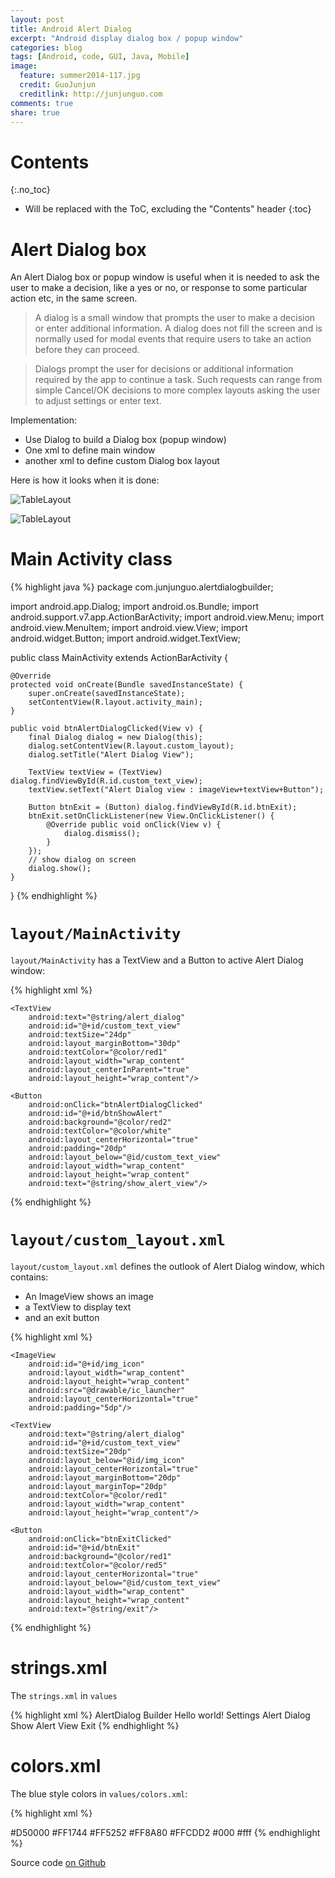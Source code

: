 ```yaml
---
layout: post
title: Android Alert Dialog
excerpt: "Android display dialog box / popup window"
categories: blog
tags: [Android, code, GUI, Java, Mobile]
image:
  feature: summer2014-117.jpg
  credit: GuoJunjun
  creditlink: http://junjunguo.com
comments: true
share: true
---
```


# Contents
{:.no_toc}

* Will be replaced with the ToC, excluding the "Contents" header
{:toc}

# Alert Dialog box
An Alert Dialog box or popup window is useful when it is needed to ask the user to make a decision, like a yes or no,
 or response to some particular action etc, in the same screen.

> A dialog is a small window that prompts the user to make a decision or enter additional information. A dialog does not fill the screen and is normally used for modal events that require users to take an action before they can proceed.

> Dialogs prompt the user for decisions or additional information required by the app to continue a task. Such requests can range from simple Cancel/OK decisions to more complex layouts asking the user to adjust settings or enter text.

Implementation:

- Use Dialog to build a Dialog box (popup window)
- One xml to define main window
- another xml to define custom Dialog box layout

Here is how it looks when it is done:

![TableLayout](https://raw.githubusercontent.com/junjunguo/android/master/2015/AlertDialog/window.png)

![TableLayout](https://raw.githubusercontent.com/junjunguo/android/master/2015/AlertDialog/dialog.png)

# Main Activity class

{% highlight java %}
package com.junjunguo.alertdialogbuilder;

import android.app.Dialog;
import android.os.Bundle;
import android.support.v7.app.ActionBarActivity;
import android.view.Menu;
import android.view.MenuItem;
import android.view.View;
import android.widget.Button;
import android.widget.TextView;

public class MainActivity extends ActionBarActivity {

    @Override
    protected void onCreate(Bundle savedInstanceState) {
        super.onCreate(savedInstanceState);
        setContentView(R.layout.activity_main);
    }

    public void btnAlertDialogClicked(View v) {
        final Dialog dialog = new Dialog(this);
        dialog.setContentView(R.layout.custom_layout);
        dialog.setTitle("Alert Dialog View");

        TextView textView = (TextView) dialog.findViewById(R.id.custom_text_view);
        textView.setText("Alert Dialog view : imageView+textView+Button");

        Button btnExit = (Button) dialog.findViewById(R.id.btnExit);
        btnExit.setOnClickListener(new View.OnClickListener() {
            @Override public void onClick(View v) {
                dialog.dismiss();
            }
        });
        // show dialog on screen
        dialog.show();
    }
}
{% endhighlight %}

# `layout/MainActivity`

`layout/MainActivity` has a TextView and a Button to active Alert Dialog window:

{% highlight xml %}
<RelativeLayout xmlns:android="http://schemas.android.com/apk/res/android"
                xmlns:tools="http://schemas.android.com/tools"
                android:layout_width="match_parent"
                android:layout_height="match_parent"
                android:paddingLeft="@dimen/activity_horizontal_margin"
                android:paddingRight="@dimen/activity_horizontal_margin"
                android:paddingTop="@dimen/activity_vertical_margin"
                android:paddingBottom="@dimen/activity_vertical_margin"
                tools:context=".MainActivity">

    <TextView
        android:text="@string/alert_dialog"
        android:id="@+id/custom_text_view"
        android:textSize="24dp"
        android:layout_marginBottom="30dp"
        android:textColor="@color/red1"
        android:layout_width="wrap_content"
        android:layout_centerInParent="true"
        android:layout_height="wrap_content"/>

    <Button
        android:onClick="btnAlertDialogClicked"
        android:id="@+id/btnShowAlert"
        android:background="@color/red2"
        android:textColor="@color/white"
        android:layout_centerHorizontal="true"
        android:padding="20dp"
        android:layout_below="@id/custom_text_view"
        android:layout_width="wrap_content"
        android:layout_height="wrap_content"
        android:text="@string/show_alert_view"/>
</RelativeLayout>
{% endhighlight %}

# `layout/custom_layout.xml`

`layout/custom_layout.xml` defines the outlook of Alert Dialog window, which contains:

- An ImageView shows an image
- a TextView to display text
- and an exit button

{% highlight xml %}
<?xml version="1.0" encoding="utf-8"?>
<RelativeLayout xmlns:android="http://schemas.android.com/apk/res/android"
                android:layout_width="fill_parent"
                android:background="@color/red5"
                android:paddingLeft="@dimen/activity_horizontal_margin"
                android:paddingRight="@dimen/activity_horizontal_margin"
                android:paddingTop="@dimen/activity_vertical_margin"
                android:paddingBottom="@dimen/activity_vertical_margin"
                android:layout_height="fill_parent">

    <ImageView
        android:id="@+id/img_icon"
        android:layout_width="wrap_content"
        android:layout_height="wrap_content"
        android:src="@drawable/ic_launcher"
        android:layout_centerHorizontal="true"
        android:padding="5dp"/>

    <TextView
        android:text="@string/alert_dialog"
        android:id="@+id/custom_text_view"
        android:textSize="20dp"
        android:layout_below="@id/img_icon"
        android:layout_centerHorizontal="true"
        android:layout_marginBottom="20dp"
        android:layout_marginTop="20dp"
        android:textColor="@color/red1"
        android:layout_width="wrap_content"
        android:layout_height="wrap_content"/>

    <Button
        android:onClick="btnExitClicked"
        android:id="@+id/btnExit"
        android:background="@color/red1"
        android:textColor="@color/red5"
        android:layout_centerHorizontal="true"
        android:layout_below="@id/custom_text_view"
        android:layout_width="wrap_content"
        android:layout_height="wrap_content"
        android:text="@string/exit"/>
</RelativeLayout>
{% endhighlight %}

# strings.xml
The `strings.xml` in `values`

{% highlight xml %}
<resources>
    <string name="app_name">AlertDialog Builder</string>
    <string name="hello_world">Hello world!</string>
    <string name="action_settings">Settings</string>
    <string name="alert_dialog">Alert Dialog</string>
    <string name="show_alert_view">Show Alert View</string>
    <string name="exit">Exit</string>
</resources>
{% endhighlight %}

# colors.xml
The blue style colors in `values/colors.xml`:

{% highlight xml %}
<?xml version="1.0" encoding="utf-8"?>
<resources>
    <color name="red1">#D50000</color>
    <color name="red2">#FF1744</color>
    <color name="red3">#FF5252</color>
    <color name="red4">#FF8A80</color>
    <color name="red5">#FFCDD2</color>
    <color name="black">#000</color>
    <color name="white">#fff</color>
</resources>
{% endhighlight %}


Source code [on Github](https://github.com/junjunguo/android/tree/master/2015/AlertDialog)


